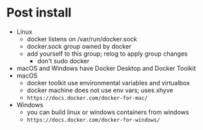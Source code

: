# Post install
 - Linux
   - docker listens on /var/run/docker.sock
   - docker.sock group owned by docker
   - add yourself to this group; relog to apply group changes
     - don't sudo docker
 - macOS and Windows have Docker Desktop and Docker Toolkit
 - macOS
   - docker toolkit use environmental variables and virtualbox
   - docker machine does not use env vars; uses xhyve
   - `https://docs.docker.com/docker-for-mac/`
 - Windows
   - you can build linux or windows containers from windows
   - `https://docs.docker.com/docker-for-windows/`

